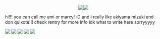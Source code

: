 <p align="center">
<img src="https://64.media.tumblr.com/b0f26f6ac1dab121268e9c1d053712dc/d3d7a49f64842ce9-2a/s100x200/98997a60695a31641ad7ee25f7c1dd80c763f3f5.gifv"><img src="https://64.media.tumblr.com/5f3352211d0e9117bccd9be84d958a46/d3d7a49f64842ce9-0b/s100x200/888bac28abc02cfb2b60a2100ef56839f64f5ccc.gifv">



hi!!! you can call me ami or marcy! :D and i really like akiyama mizuki and don quixote!!! check rentry for more info idk what to write here sorryyyyy

![](https://64.media.tumblr.com/e4e867ddec2f6e2bfb407e5fad2f858e/76c52844df812f7a-77/s100x200/38e7e81c765783f420dbc55e6b2a7a0d5b8c3afb.gifv) ![](https://64.media.tumblr.com/19c53d0b2d9802e6b6710bb3dd6a2cbc/76c52844df812f7a-5e/s100x200/c3dae3e264bfa7f3e2a6f58f57aacc798a6c81fb.gifv) ![](https://64.media.tumblr.com/ff8ba8da03b44268d0d503a49ed1d4ea/76c52844df812f7a-8c/s100x200/24dd12c60668bca90565fd8062f6afa025661fab.gifv) ![](https://64.media.tumblr.com/c2788738a96ac7f099df645c76c52de7/76c52844df812f7a-42/s100x200/c0f8ea09e22131bf4854db63fca0ca1953143896.gifv) ![](https://64.media.tumblr.com/fa0ef6f320e421c1e9a36047f016f3d0/71c229458f8cebce-b2/s100x200/72250d8d8b0d56c1a9848ae4e29b23c8af80e8df.gifv)
